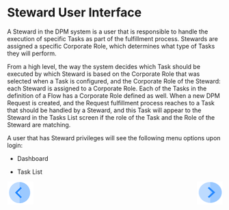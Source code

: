 # Steward User Interface

A Steward in the DPM system is a user that is responsible to handle the execution of specific Tasks as part of the fulfillment process. Stewards are assigned a specific Corporate Role, which determines what type of Tasks they will perform.

From a high level, the way the system decides which Task should be executed by which Steward is based on the Corporate Role that was selected when a Task is configured, and the Corporate Role of the Steward: each Steward is assigned to a Corporate Role. 
Each of the Tasks in the definition of a Flow has a Corporate Role defined as well. When a new DPM Request is created, and the Request fulfillment process reaches to a Task that should be handled by a Steward, and this Task will appear to the Steward in the Tasks List screen if the role of the Task and the Role of the Steward are matching. 

A user that has Steward privileges will see the following menu options upon login:

- Dashboard


- Task List



[![Previous](/articles/DPM/images/Previous.png)](/articles/DPM/05_Steward_User_Interface/README.md)[<img align="right" width="60" height="54" src="/articles/DPM/images/Next.png">](/articles/DPM/05_Steward_User_Interface/02_Steward_User_Interface_Dashboard.md)

